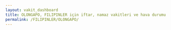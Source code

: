 ```yaml
---
layout: vakit_dashboard
title: OLONGAPO, FILIPINLER için iftar, namaz vakitleri ve hava durumu - ilçe/eyalet seç
permalink: /FILIPINLER/OLONGAPO/
---
```


<script type="text/javascript">
  var GLOBAL_COUNTRY = 'FILIPINLER';
  var GLOBAL_CITY = 'OLONGAPO';
  var GLOBAL_STATE = '';
  var lat = 72;
  var lon = 21;
</script>
